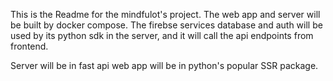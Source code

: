This is the Readme for the mindfulot's project. The web app and server will be built by docker compose. The firebse services database and auth will be used by its python sdk in the server, and it will call the api endpoints from frontend. 

Server will be in fast api
web app will be in python's popular SSR package.